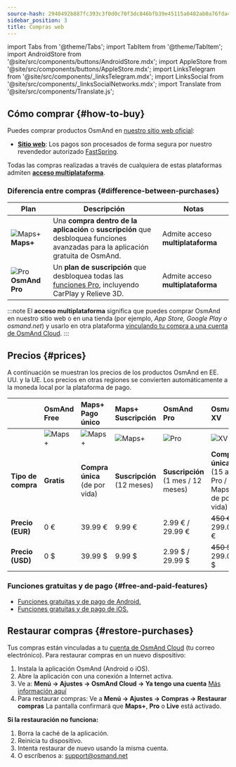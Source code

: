 ```yaml
---
source-hash: 2940492b887fc393c3f0d0c70f3dc846bfb39e45115a0482ab0a76fda430a200
sidebar_position: 3
title: Compras web
---
```

import Tabs from '@theme/Tabs';
import TabItem from '@theme/TabItem';
import AndroidStore from '@site/src/components/buttons/AndroidStore.mdx';
import AppleStore from '@site/src/components/buttons/AppleStore.mdx';
import LinksTelegram from '@site/src/components/_linksTelegram.mdx';
import LinksSocial from '@site/src/components/_linksSocialNetworks.mdx';
import Translate from '@site/src/components/Translate.js';



## Cómo comprar {#how-to-buy}

Puedes comprar productos OsmAnd en [nuestro sitio web oficial](https://osmand.net/pricing):

- [**Sitio web**](https://osmand.net/pricing): Los pagos son procesados de forma segura por nuestro revendedor autorizado [FastSpring](https://fastspring.com/).

Todas las compras realizadas a través de cualquiera de estas plataformas admiten [**acceso multiplataforma**](./cross.md).


### Diferencia entre compras {#difference-between-purchases}

| Plan | Descripción | Notas |
|------------|------------|------------|
| ![Maps+](@site/static/img/svg/osmand_maps_plus.svg) **Maps+** | Una **compra dentro de la aplicación** o **suscripción** que desbloquea funciones avanzadas para la aplicación gratuita de OsmAnd. | Admite acceso **multiplataforma** |
| ![Pro](@site/static/img/svg/pro_icon.svg) **OsmAnd Pro** | Un **plan de suscripción** que desbloquea todas las [funciones Pro](#pro-features), incluyendo CarPlay y Relieve 3D. | Admite acceso **multiplataforma** |

:::note
El **acceso multiplataforma** significa que puedes comprar OsmAnd en nuestro sitio web o en una tienda (por ejemplo, *App Store, Google Play o osmand.net*) y usarlo en otra plataforma [vinculando tu compra a una cuenta de OsmAnd Cloud](../personal/osmand-cloud.md#cross-platform).
:::

## Precios {#prices}

A continuación se muestran los precios de los productos OsmAnd en EE. UU. y la UE. Los precios en otras regiones se convierten automáticamente a la moneda local por la plataforma de pago.

<!--


:::danger June Sale prices

*[Hurry up!](https://osmand.net/pricing) This offer is only available until* **June 15 (23:00 CET)**.

:::


|    | OsmAnd Free   | **Maps+** One-Time | **Maps+** Subscription | **OsmAnd Pro** |**OsmAnd XV** |
| :------------- | :------------- | :----------------------- | :------------------- | :----------- |:----------- |
|  | ![Maps+](@site/static/img/svg/osmand_maps.svg) | ![Maps+](@site/static/img/svg/osmand_maps_plus.svg) | ![Maps+](@site/static/img/svg/osmand_maps_plus.svg) | ![Pro](@site/static/img/svg/pro_icon.svg) |![XV](@site/static/img/svg/osmand_xv.svg) |
| **Purchase Type** | **Free** | **One-Time Purchase** (Lifetime) | **Subscription** (12 Months) | **Subscription** (1 Month / 12 Months) |**One-Time Purchase** (15 Years Pro / Maps+ Lifetime) |
| **Price (EUR)** | €0 | <s>€39.99</s> **€19.99** | <s>€9.99</s> **€4.99** | €2.99 / <s>€29.99</s> **€14.99** |<s>€450</s> €299.00   |
| **Price (USD)** | $0 | <s>$39.99</s> **$19.99** | <s>$9.99</s> **$4.99** | $2.99 / <s>$29.99</s> **$14.99**|<s>$450</s> $299.00   |

:::note
By purchasing a subscription through our [website](https://osmand.net/pricing) at a discounted rate,
you receive a 2-year discounted plan.
Starting from the third year, the full price will apply.
:::


-->

| | OsmAnd Free | **Maps+** Pago único | **Maps+** Suscripción | **OsmAnd Pro** |**OsmAnd XV** |
| :------------- | :------------- | :----------------------- | :------------------- | :----------- |:----------- |
| | ![Maps+](@site/static/img/svg/osmand_maps.svg) | ![Maps+](@site/static/img/svg/osmand_maps_plus.svg) | ![Maps+](@site/static/img/svg/osmand_maps_plus.svg) | ![Pro](@site/static/img/svg/pro_icon.svg) |![XV](@site/static/img/svg/osmand_xv.svg) |
| **Tipo de compra** | **Gratis** | **Compra única** (de por vida) | **Suscripción** (12 meses) | **Suscripción** (1 mes / 12 meses) |**Compra única** (15 años Pro / Maps+ de por vida) |
| **Precio (EUR)** | 0 € | 39.99 € | 9.99 € | 2.99 € / 29.99 € | <s>450 €</s> 299.00 € |
| **Precio (USD)** | 0 $ | 39.99 $ | 9.99 $ | 2.99 $ / 29.99 $ | <s>450 $</s> 299.00 $ |



### Funciones gratuitas y de pago {#free-and-paid-features}

- [Funciones gratuitas y de pago de Android.](./android.md#free-and-paid-features)
- [Funciones gratuitas y de pago de iOS.](./ios.md#free-and-paid-features)



## Restaurar compras {#restore-purchases}

Tus compras están vinculadas a tu [cuenta de OsmAnd Cloud](../personal/osmand-cloud.md#login) (tu correo electrónico). Para restaurar compras en un nuevo dispositivo:

1. Instala la aplicación OsmAnd (Android o iOS).
2. Abre la aplicación con una conexión a Internet activa.
3. Ve a:
   **Menú → Ajustes → OsmAnd Cloud → Ya tengo una cuenta**
   [Más información aquí](../personal/osmand-cloud.md#login)
4. Para restaurar compras:
   Ve a **Menú → Ajustes → Compras → Restaurar compras**
   La pantalla confirmará que **Maps+**, **Pro** o **Live** está activado.

**Si la restauración no funciona:**

1. Borra la caché de la aplicación.
2. Reinicia tu dispositivo.
3. Intenta restaurar de nuevo usando la misma cuenta.
4. O escríbenos a: support@osmand.net